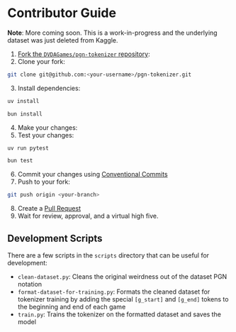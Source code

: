 # Contributor Guide

**Note**: More coming soon. This is a work-in-progress and the underlying dataset was just deleted from Kaggle.

1. [Fork the `DVDAGames/pgn-tokenizer` repository](https://github.com/DVDAGames/pgn-tokenizer/fork):
2. Clone your fork:

```bash
git clone git@github.com:<your-username>/pgn-tokenizer.git
```

3. Install dependencies:

```bash
uv install
```

```bash
bun install
```

4. Make your changes:
5. Test your changes:

```bash
uv run pytest
```

```bash
bun test
```

6. Commit your changes using [Conventional Commits](https://www.conventionalcommits.org/)
7. Push to your fork:

```bash
git push origin <your-branch>
```

8. Create a [Pull Request](https://github.com/DVDAGames/pgn-tokenizer/compare)
9. Wait for review, approval, and a virtual high five.

## Development Scripts

There are a few scripts in the `scripts` directory that can be useful for development:

- `clean-dataset.py`: Cleans the original weirdness out of the dataset PGN notation
- `format-dataset-for-training.py`: Formats the cleaned dataset for tokenizer training by adding the special `[g_start]` and `[g_end]` tokens to the beginning and end of each game
- `train.py`: Trains the tokenizer on the formatted dataset and saves the model
